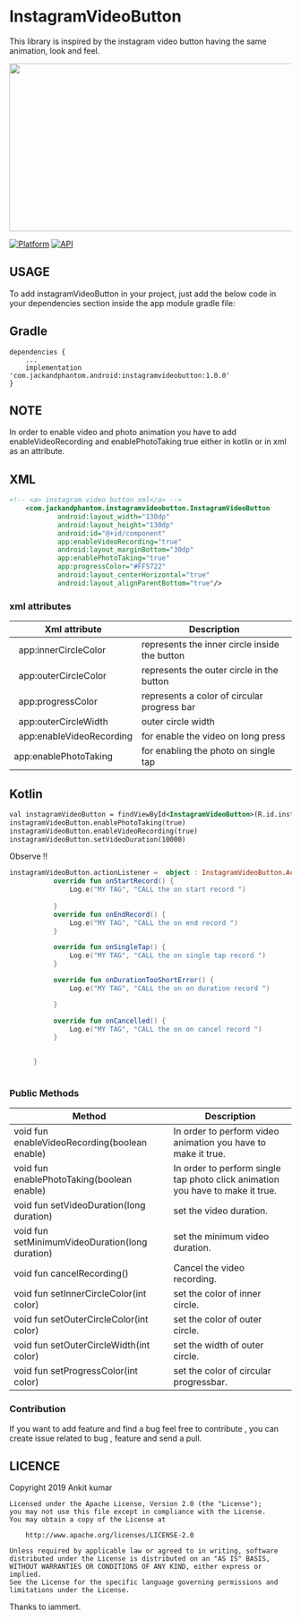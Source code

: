 # InstagramVideoButton
This library is inspired by the instagram video button having the same animation, look and feel.

<p align="center">
<img  src="https://user-images.githubusercontent.com/49305594/67561061-cada2000-f739-11e9-9beb-42700cd224d6.jpg" 
width = 700 height = 300/>
</p>

[![Platform](https://img.shields.io/badge/platform-android-blue.svg)](http://developer.android.com/index.html)
[![API](https://img.shields.io/badge/API-13%2B-brightgreen.svg?style=flat)](https://android-arsenal.com/api?level=13)


USAGE
-----
To add instagramVideoButton in your project, just add the below code in your dependencies section inside the app module gradle file:

Gradle
------
```
dependencies {
    ...
    implementation 'com.jackandphantom.android:instagramvideobutton:1.0.0'
}
```
NOTE
-----
In order to enable video and photo animation you have to add enableVideoRecording and enablePhotoTaking true either in kotlin or in xml as 
an attribute.

XML
-----

```xml
<!-- <a> instagram video button xml</a> -->
    <com.jackandphantom.instagramvideobutton.InstagramVideoButton
            android:layout_width="130dp"
            android:layout_height="130dp"
            android:id="@+id/component"
            app:enableVideoRecording="true"
            android:layout_marginBottom="30dp"
            app:enablePhotoTaking="true"
            app:progressColor="#FF5722"
            android:layout_centerHorizontal="true"
            android:layout_alignParentBottom="true"/>
```

### xml attributes

Xml attribute | Description
---|---
  app:innerCircleColor | represents the inner circle inside the button 
  app:outerCircleColor | represents the outer circle in the button
  app:progressColor | represents a color of circular progress bar 
  app:outerCircleWidth | outer circle width
  app:enableVideoRecording | for enable the video on long press
  app:enablePhotoTaking | for enabling the photo on single tap 
  
   Kotlin
-----
  ```xml
  val instagramVideoButton = findViewById<InstagramVideoButton>(R.id.instagram_video_button)
  instagramVideoButton.enablePhotoTaking(true)
  instagramVideoButton.enableVideoRecording(true)
  instagramVideoButton.setVideoDuration(10000)
 ```
   
Observe !!
   
 ```kotlin
 instagramVideoButton.actionListener =  object : InstagramVideoButton.ActionListener {
            override fun onStartRecord() {
                Log.e("MY TAG", "CALL the on start record ")
             
            }
            override fun onEndRecord() {
                Log.e("MY TAG", "CALL the on end record ")
            }

            override fun onSingleTap() {
                Log.e("MY TAG", "CALL the on single tap record ")
            }

            override fun onDurationTooShortError() {
                Log.e("MY TAG", "CALL the on on duration record ")

            }

            override fun onCancelled() {
                Log.e("MY TAG", "CALL the on on cancel record ")
            }

        
       }
       
   ```
   
    
  ### Public Methods
Method | Description
---|---
 void fun enableVideoRecording(boolean enable) | In order to perform video animation you have to make it true.
 void fun enablePhotoTaking(boolean enable) | In order to perform  single tap photo click animation you have to make it true. 
 void fun setVideoDuration(long duration) | set the video duration.
 void fun setMinimumVideoDuration(long duration) | set the minimum video duration.
 void fun cancelRecording() | Cancel the video recording.
 void fun setInnerCircleColor(int color) | set the color of inner circle.
 void fun setOuterCircleColor(int color) | set the color of outer circle.
 void fun setOuterCircleWidth(int color) | set the width of outer circle.
 void fun setProgressColor(int color) | set the color of circular progressbar.
 
 
  ### Contribution
 If you want to add feature and find a bug feel free to contribute , you can  create issue related to bug , feature and send a pull.
 
 LICENCE
-----

 Copyright 2019 Ankit kumar

    Licensed under the Apache License, Version 2.0 (the "License");
    you may not use this file except in compliance with the License.
    You may obtain a copy of the License at

        http://www.apache.org/licenses/LICENSE-2.0

    Unless required by applicable law or agreed to in writing, software
    distributed under the License is distributed on an "AS IS" BASIS,
    WITHOUT WARRANTIES OR CONDITIONS OF ANY KIND, either express or implied.
    See the License for the specific language governing permissions and
    limitations under the License.
  
  Thanks to iammert.
